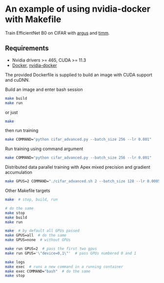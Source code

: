 # An example of using nvidia-docker with Makefile

Train EfficientNet B0 on CIFAR with [argus](https://github.com/lRomul/argus) and [timm](https://github.com/rwightman/pytorch-image-models). 

## Requirements 

*  Nvidia drivers >= 465, CUDA >= 11.3
*  [Docker](https://www.docker.com/), [nvidia-docker](https://github.com/NVIDIA/nvidia-docker) 

The provided Dockerfile is supplied to build an image with CUDA support and cuDNN.

Build an image and enter bash session
```bash
make build
make run
```
or just 
```bash
make
```
then run training
```bash
make COMMAND="python cifar_advanced.py --batch_size 256 --lr 0.001"
```

Run training using command argument
```bash
make COMMAND="python cifar_advanced.py --batch_size 256 --lr 0.001"
```

Distributed data parallel training with Apex mixed precision and gradient accumulation
```bash
make GPUS=2 COMMAND="./cifar_advanced.sh 2 --batch_size 128 --lr 0.0005 --amp --iter_size 2"
```

Other Makefile targets
```bash
make  # stop, build, run

# do the same
make stop
make build
make run

make  # by default all GPUs passed 
make GPUS=all  # do the same
make GPUS=none  # without GPUs

make run GPUS=2  # pass the first two gpus
make run GPUS='\"device=0,1\"'  # pass GPUs numbered 0 and 1

make logs
make exec  # runs a new command in a running container
make exec COMMAND="bash"  # do the same 
make stop
```
